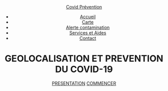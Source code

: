 <!DOCTYPE html>
<html lang="en">
<head>
    <meta charset="UTF-8">
    <meta http-equiv="X-UA-Compatible" content="IE=edge">
    <meta name="viewport" content="width=device-width, initial-scale=1.0">
    <link rel="stylesheet" href="style.css">
    <title> Covid Prévention</title>
</head>
<body>
    <header>
        <div class="principale">
            <div class="logo">
                <a href="#">Covid <span>Prévention</span></a>
            </div>
            <ul>
                <li class="active">
                    <a href="#">Accueil</a>
                </li>
                <li>
                    <a href="#">Carte</a>
                </li>
                <li>
                    <a href="#">Alerte contamination</a>
                </li>
                <li>
                    <a href="#">Services et Aides</a>
                </li>
                <li>
                    <a href="#">Contact</a>
                </li>
            </ul>
        </div>
        <div class="titre">
            <h1>GEOLOCALISATION ET PREVENTION DU COVID-19</h1>
        </div>
        <div class="bouton">
            <a href="#" class="btn">PRESENTATION</a>
            <a href="#" class="btn">COMMENCER</a>
        </div>
    </header>
</body>
</html>
